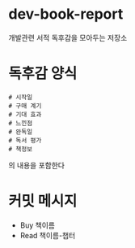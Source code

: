 # dev-book-report
개발관련 서적 독후감을 모아두는 저장소

# 독후감 양식
    # 시작일
    # 구매 계기
    # 기대 효과
    # 느낀점
    # 완독일
    # 독서 평가
    # 책정보
의 내용을 포함한다

# 커밋 메시지
* Buy 책이름
* Read 책이름-챕터
